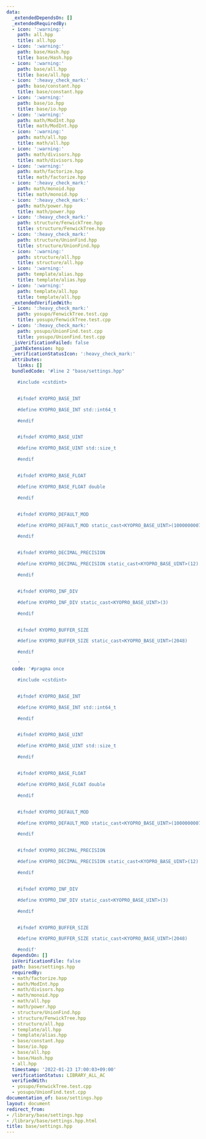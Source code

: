 ```yaml
---
data:
  _extendedDependsOn: []
  _extendedRequiredBy:
  - icon: ':warning:'
    path: all.hpp
    title: all.hpp
  - icon: ':warning:'
    path: base/Hash.hpp
    title: base/Hash.hpp
  - icon: ':warning:'
    path: base/all.hpp
    title: base/all.hpp
  - icon: ':heavy_check_mark:'
    path: base/constant.hpp
    title: base/constant.hpp
  - icon: ':warning:'
    path: base/io.hpp
    title: base/io.hpp
  - icon: ':warning:'
    path: math/ModInt.hpp
    title: math/ModInt.hpp
  - icon: ':warning:'
    path: math/all.hpp
    title: math/all.hpp
  - icon: ':warning:'
    path: math/divisors.hpp
    title: math/divisors.hpp
  - icon: ':warning:'
    path: math/factorize.hpp
    title: math/factorize.hpp
  - icon: ':heavy_check_mark:'
    path: math/monoid.hpp
    title: math/monoid.hpp
  - icon: ':heavy_check_mark:'
    path: math/power.hpp
    title: math/power.hpp
  - icon: ':heavy_check_mark:'
    path: structure/FenwickTree.hpp
    title: structure/FenwickTree.hpp
  - icon: ':heavy_check_mark:'
    path: structure/UnionFind.hpp
    title: structure/UnionFind.hpp
  - icon: ':warning:'
    path: structure/all.hpp
    title: structure/all.hpp
  - icon: ':warning:'
    path: template/alias.hpp
    title: template/alias.hpp
  - icon: ':warning:'
    path: template/all.hpp
    title: template/all.hpp
  _extendedVerifiedWith:
  - icon: ':heavy_check_mark:'
    path: yosupo/FenwickTree.test.cpp
    title: yosupo/FenwickTree.test.cpp
  - icon: ':heavy_check_mark:'
    path: yosupo/UnionFind.test.cpp
    title: yosupo/UnionFind.test.cpp
  _isVerificationFailed: false
  _pathExtension: hpp
  _verificationStatusIcon: ':heavy_check_mark:'
  attributes:
    links: []
  bundledCode: '#line 2 "base/settings.hpp"

    #include <cstdint>


    #ifndef KYOPRO_BASE_INT

    #define KYOPRO_BASE_INT std::int64_t

    #endif


    #ifndef KYOPRO_BASE_UINT

    #define KYOPRO_BASE_UINT std::size_t

    #endif


    #ifndef KYOPRO_BASE_FLOAT

    #define KYOPRO_BASE_FLOAT double

    #endif


    #ifndef KYOPRO_DEFAULT_MOD

    #define KYOPRO_DEFAULT_MOD static_cast<KYOPRO_BASE_UINT>(1000000007)

    #endif


    #ifndef KYOPRO_DECIMAL_PRECISION

    #define KYOPRO_DECIMAL_PRECISION static_cast<KYOPRO_BASE_UINT>(12)

    #endif


    #ifndef KYOPRO_INF_DIV

    #define KYOPRO_INF_DIV static_cast<KYOPRO_BASE_UINT>(3)

    #endif


    #ifndef KYOPRO_BUFFER_SIZE

    #define KYOPRO_BUFFER_SIZE static_cast<KYOPRO_BASE_UINT>(2048)

    #endif

    '
  code: '#pragma once

    #include <cstdint>


    #ifndef KYOPRO_BASE_INT

    #define KYOPRO_BASE_INT std::int64_t

    #endif


    #ifndef KYOPRO_BASE_UINT

    #define KYOPRO_BASE_UINT std::size_t

    #endif


    #ifndef KYOPRO_BASE_FLOAT

    #define KYOPRO_BASE_FLOAT double

    #endif


    #ifndef KYOPRO_DEFAULT_MOD

    #define KYOPRO_DEFAULT_MOD static_cast<KYOPRO_BASE_UINT>(1000000007)

    #endif


    #ifndef KYOPRO_DECIMAL_PRECISION

    #define KYOPRO_DECIMAL_PRECISION static_cast<KYOPRO_BASE_UINT>(12)

    #endif


    #ifndef KYOPRO_INF_DIV

    #define KYOPRO_INF_DIV static_cast<KYOPRO_BASE_UINT>(3)

    #endif


    #ifndef KYOPRO_BUFFER_SIZE

    #define KYOPRO_BUFFER_SIZE static_cast<KYOPRO_BASE_UINT>(2048)

    #endif'
  dependsOn: []
  isVerificationFile: false
  path: base/settings.hpp
  requiredBy:
  - math/factorize.hpp
  - math/ModInt.hpp
  - math/divisors.hpp
  - math/monoid.hpp
  - math/all.hpp
  - math/power.hpp
  - structure/UnionFind.hpp
  - structure/FenwickTree.hpp
  - structure/all.hpp
  - template/all.hpp
  - template/alias.hpp
  - base/constant.hpp
  - base/io.hpp
  - base/all.hpp
  - base/Hash.hpp
  - all.hpp
  timestamp: '2022-01-23 17:00:03+09:00'
  verificationStatus: LIBRARY_ALL_AC
  verifiedWith:
  - yosupo/FenwickTree.test.cpp
  - yosupo/UnionFind.test.cpp
documentation_of: base/settings.hpp
layout: document
redirect_from:
- /library/base/settings.hpp
- /library/base/settings.hpp.html
title: base/settings.hpp
---
```

